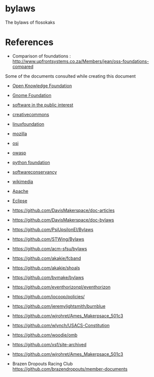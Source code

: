 bylaws
======

The bylaws of flosokaks

References
==========
* Comparison of foundations  :
  http://www.upfrontsystems.co.za/Members/jean/oss-foundations-compared
  
Some of the documents consulted while creating this document 

* [Open Knowledge Foundation](other/openknowledge.md)
* [Gnome Foundation](other/gnome.md)
* [software in the public interest](other/spi.md)
* [creativecommons](other/creativecommons.md)
* [linuxfoundation](other/linuxfoundation.md)
* [mozilla](other/mozilla.md)
* [osi](other/osi.md)
* [owasp](other/owasp.md)
* [python foundation](other/python.md)
* [softwareconservancy](other/softwareconservancy.md)
* [wikimedia](other/wikimedia.md)
* [Apache](other/apache.md)
* [Eclipse](other/eclipse.md)

* https://github.com/DavisMakerspace/doc-articles
* https://github.com/DavisMakerspace/doc-bylaws
* https://github.com/PsiUpsilonEI/Bylaws
* https://github.com/STWing/Bylaws
* https://github.com/acm-sfsu/bylaws
* https://github.com/akakie/fcband
* https://github.com/akakie/shoals
* https://github.com/bvmake/bylaws
* https://github.com/eventhorizonpl/eventhorizon
* https://github.com/iocoop/policies/
* https://github.com/jeremylightsmith/burnblue
* https://github.com/wjrohret/Ames_Makerpsace_501c3
* https://github.com/wlynch/USACS-Constitution
* https://github.com/woodie/omb
* https://github.com/xsf/site-archived
* https://github.com/wjrohret/Ames_Makerpsace_501c3
* Brazen Dropouts Racing Club https://github.com/brazendropouts/member-documents
